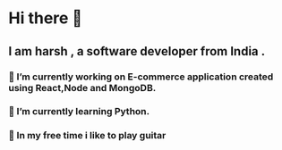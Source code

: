 # Hi there 👋
## I am harsh , a software developer from India .
<!--
**haarsh24/haarsh24** is a ✨ _special_ ✨ repository because its `README.md` (this file) appears on your GitHub profile.

Here are some ideas to get you started:
-->
###  🔭 I’m currently working on E-commerce application created using React,Node and MongoDB.
###  🌱 I’m currently learning Python.
###  👯 In my free time i like to play guitar 
